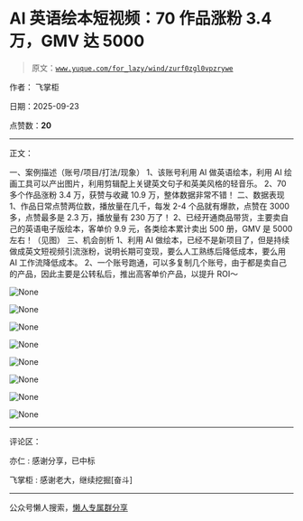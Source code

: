 # AI 英语绘本短视频：70 作品涨粉 3.4 万，GMV 达 5000

> 原文：[`www.yuque.com/for_lazy/wind/zurf0zgl0vpzrywe`](https://www.yuque.com/for_lazy/wind/zurf0zgl0vpzrywe)

作者： 飞掌柜

日期：2025-09-23

点赞数：**20**

* * *

正文：

一、案例描述（账号/项目/打法/现象） 1、该账号利用 AI 做英语绘本，利用 AI 绘画工具可以产出图片，利用剪辑配上关键英文句子和英美风格的轻音乐。
2、70 多个作品涨粉 3.4 万，获赞与收藏 10.9 万，整体数据非常不错！ 二、数据表现
1、作品日常点赞两位数，播放量在几千，每发 2-4 个品就有爆款，点赞在 3000 多，点赞最多是 2.3 万，播放量有 230 万了！
2、已经开通商品带货，主要卖自己的英语电子版绘本，客单价 9.9 元，各类绘本累计卖出 500 册，GMV 是 5000 左右！（见图） 三、机会剖析
1、利用 AI 做绘本，已经不是新项目了，但是持续做成英文短视频引流涨粉，说明长期可变现，要么人工熟练后降低成本，要么用 AI 工作流降低成本。
2、一个账号跑通，可以多复制几个账号，由于都是卖自己的产品，因此主要是公转私后，推出高客单价产品，以提升 ROI～

![](img/b5659ce6d0c03d8f59dce2b39e15b67d.png "None")

![](img/864e2dc2b288c36a2505b92203de4b9d.png "None")

![](img/5678dc5d4a7b6e7dca15cb66b1f08535.png "None")

![](img/795ae03087f74fadf4604023cf435bd0.png "None")

![](img/cb471a58bcc7e92ddb6905086c0f2ccf.png "None")

![](img/78049e0c8845173207dae4a66428bccb.png "None")

![](img/86d480da408de267f91d4162620dbc1b.png "None")

![](img/f0f7734559dee8b033c95a270e03d8fb.png "None")

* * *

评论区：

亦仁 : 感谢分享，已中标

飞掌柜 : 感谢老大，继续挖掘[奋斗]

* * *

公众号懒人搜索，[懒人专属群分享](https://lazybook.fun/#/blog/group)